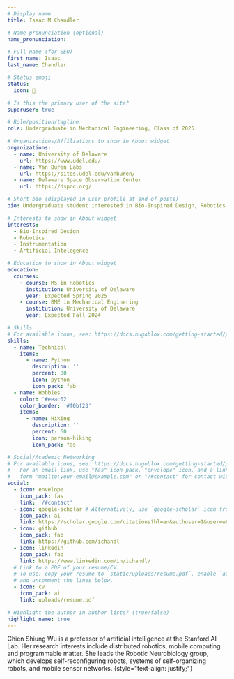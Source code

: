 ```yaml
---
# Display name
title: Isaac M Chandler

# Name pronunciation (optional)
name_pronunciation: 

# Full name (for SEO)
first_name: Isaac
last_name: Chandler

# Status emoji
status:
  icon: 🗿

# Is this the primary user of the site?
superuser: true

# Role/position/tagline
role: Undergraduate in Mechanical Engineering, Class of 2025

# Organizations/Affiliations to show in About widget
organizations:
  - name: University of Delaware
    url: https://www.udel.edu/
  - name: Van Buren Labs
    url: https://sites.udel.edu/vanburen/
  - name: Delaware Space Observation Center
    url: https://dspoc.org/

# Short bio (displayed in user profile at end of posts)
bio: Undergraduate student interested in Bio-Inspired Design, Robotics, Instrumentation, and AI

# Interests to show in About widget
interests:
  - Bio-Inspired Design
  - Robotics
  - Instrumentation
  - Artificial Intelegence

# Education to show in About widget
education:
  courses:
    - course: MS in Robotics
      institution: University of Delaware
      year: Expected Spring 2025
    - course: BME in Mechanical Enginering
      institution: University of Delaware
      year: Expected Fall 2024

# Skills
# For available icons, see: https://docs.hugoblox.com/getting-started/page-builder/#icons
skills:
  - name: Technical
    items:
      - name: Python
        description: ''
        percent: 80
        icon: python
        icon_pack: fab
  - name: Hobbies
    color: '#eeac02'
    color_border: '#f0bf23'
    items:
      - name: Hiking
        description: ''
        percent: 60
        icon: person-hiking
        icon_pack: fas

# Social/Academic Networking
# For available icons, see: https://docs.hugoblox.com/getting-started/page-builder/#icons
#   For an email link, use "fas" icon pack, "envelope" icon, and a link in the
#   form "mailto:your-email@example.com" or "/#contact" for contact widget.
social:
  - icon: envelope
    icon_pack: fas
    link: '/#contact'
  - icon: google-scholar # Alternatively, use `google-scholar` icon from `ai` icon pack
    icon_pack: ai
    link: https://scholar.google.com/citations?hl=en&authuser=1&user=wLFk44oAAAAJ
  - icon: github
    icon_pack: fab
    link: https://github.com/ichandl
  - icon: linkedin
    icon_pack: fab
    link: https://www.linkedin.com/in/ichandl/
  # Link to a PDF of your resume/CV.
  # To use: copy your resume to `static/uploads/resume.pdf`, enable `ai` icons in `params.yaml`,
  # and uncomment the lines below.
  - icon: cv
    icon_pack: ai
    link: uploads/resume.pdf

# Highlight the author in author lists? (true/false)
highlight_name: true
---
```


Chien Shiung Wu is a professor of artificial intelligence at the Stanford AI Lab. Her research interests include distributed robotics, mobile computing and programmable matter. She leads the Robotic Neurobiology group, which develops self-reconfiguring robots, systems of self-organizing robots, and mobile sensor networks.
{style="text-align: justify;"}
